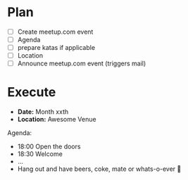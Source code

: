 # Plan
- [ ] Create meetup.com event
- [ ] Agenda
- [ ] prepare katas if applicable
- [ ] Location
- [ ] Announce meetup.com event (triggers mail)

# Execute
- **Date:** Month xxth
- **Location:** Awesome Venue

Agenda:
- 18:00 Open the doors 
- 18:30 Welcome 
- ...
- Hang out and have beers, coke, mate or whats-o-ever 🍻
